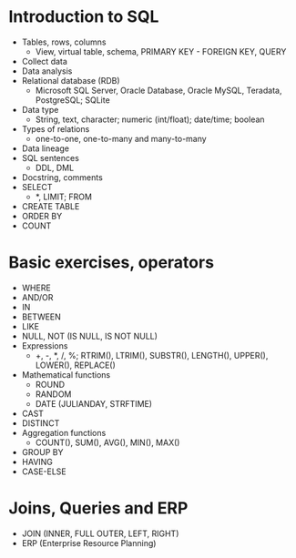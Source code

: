 # Introduction to SQL
- Tables, rows, columns
  - View, virtual table, schema, PRIMARY KEY - FOREIGN KEY, QUERY
- Collect data
- Data analysis
- Relational database (RDB)
  - Microsoft SQL Server, Oracle Database, Oracle MySQL, Teradata, PostgreSQL; SQLite
- Data type
  - String, text, character; numeric (int/float); date/time; boolean
- Types of relations
  - one-to-one, one-to-many and many-to-many
- Data lineage
- SQL sentences
    - DDL, DML
- Docstring, comments
- SELECT
  - *, LIMIT; FROM
- CREATE TABLE
- ORDER BY
- COUNT

# Basic exercises, operators
- WHERE
- AND/OR
- IN
- BETWEEN
- LIKE
- NULL, NOT (IS NULL, IS NOT NULL)
- Expressions
  -  +, -, *, /, %; RTRIM(), LTRIM(), SUBSTR(), LENGTH(), UPPER(), LOWER(), REPLACE()
- Mathematical functions
    - ROUND
    - RANDOM
    - DATE (JULIANDAY, STRFTIME)
- CAST
- DISTINCT
- Aggregation functions
  - COUNT(), SUM(), AVG(), MIN(), MAX()
- GROUP BY
- HAVING
- CASE-ELSE

# Joins, Queries and ERP
- JOIN (INNER, FULL OUTER, LEFT, RIGHT)
- ERP (Enterprise Resource Planning)
